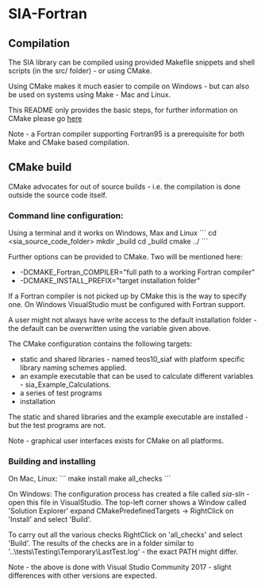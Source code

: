 # SIA-Fortran

## Compilation

The SIA library can be compiled using provided Makefile snippets and shell scripts (in the src/ folder) - or using CMake.

Using CMake makes it much easier to compile on Windows - but can also be used on systems using Make - Mac and Linux.

This README only provides the basic steps, for further information on CMake please go [here](cmake.org)

Note - a Fortran compiler supporting Fortran95 is a prerequisite for both Make and CMake based compilation.

## CMake build

CMake advocates for out of source builds - i.e. the compilation is done outside the source code itself.

### Command line configuration: 

Using a terminal and it works on Windows, Max and Linux
´´´
cd <sia\_source\_code\_folder>
mkdir \_build
cd \_build
cmake ../
´´´

Further options can be provided to CMake. Two will be mentioned here:
  - -DCMAKE\_Fortran\_COMPILER="full path to a working Fortran compiler"
  - -DCMAKE\_INSTALL\_PREFIX="target installation folder"

If a Fortran compiler is not picked up by CMake this is the way to specify one. On Windows VisualStudio must be configured with Fortran support.

A user might not always have write access to the default installation folder - the default can be overwritten using the variable given above.

The CMake configuration contains the following targets:
  - static and shared libraries - named teos10\_siaf with platform specific library naming schemes applied.
  - an example executable that can be used to calculate different variables - sia\_Example\_Calculations.
  - a series of test programs
  - installation 

The static and shared libraries and the example executable are installed - but the test programs are not.

Note - graphical user interfaces exists for CMake on all platforms.

### Building and installing

On Mac, Linux:
´´´
make install
make all\_checks
´´´

On Windows:
The configuration process has created a file called _sia-sln_ - open this file in VisualStudio. The top-left corner shows a Window called 'Solution Explorer' expand CMakePredefinedTargets -> RightClick on 'Install' and select 'Build'.

To carry out all the various checks RightClick on 'all\_checks' and select 'Build'. The results of the checks are in a folder similar to '..\tests\Testing\Temporary\LastTest.log' - the exact PATH might differ.

Note - the above is done with Visual Studio Community 2017 - slight differences with other versions are expected.

